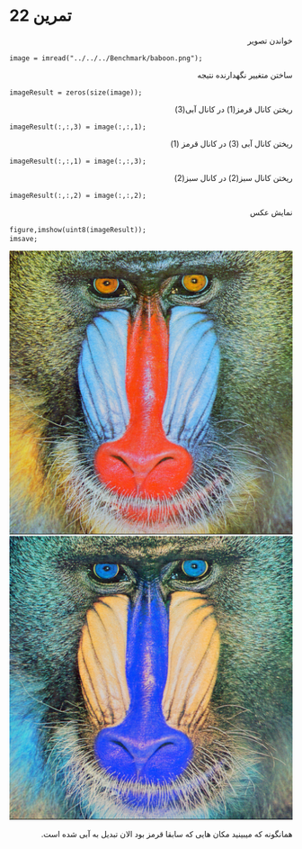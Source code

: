 # تمرین 22


<div dir="rtl">
 خواندن تصویر
</div>


```
image = imread("../../../Benchmark/baboon.png");
```

<div dir="rtl">
 ساختن متغییر نگهدارنده نتیجه
</div>

```
imageResult = zeros(size(image));
```

<div dir="rtl">
 ریختن کانال قرمز(1) در کانال آبی(3)
</div>

```
imageResult(:,:,3) = image(:,:,1);
```

<div dir="rtl">
 ریختن کانال آبی (3) در کانال قرمز (1)
</div>

```
imageResult(:,:,1) = image(:,:,3);
```

<div dir="rtl">
 ریختن کانال سبز(2) در کانال سبز(2)
</div>

```
imageResult(:,:,2) = image(:,:,2);
```

<div dir="rtl">
 نمایش عکس
</div>

```
figure,imshow(uint8(imageResult));
imsave;
```

![picture](../../../benchmark/baboon.png)
![output](t22.png)


<div dir="rtl">
 همانگونه که میبینید مکان هایی که سابقا قرمز بود الان تبدیل به آبی شده است.
</div>

